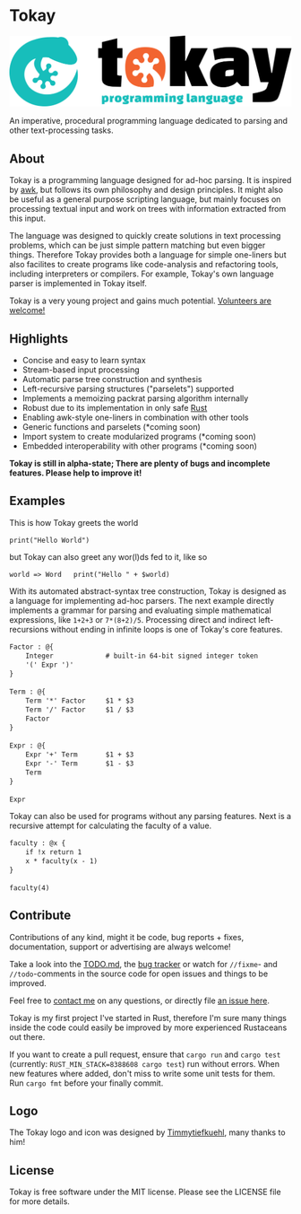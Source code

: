 # Tokay

![Tokay Logo](assets/tokay.svg)

An imperative, procedural programming language dedicated to parsing and other text-processing tasks.

## About

Tokay is a programming language designed for ad-hoc parsing. It is inspired by [awk](https://en.wikipedia.org/wiki/AWK), but follows its own philosophy and design principles. It might also be useful as a general purpose scripting language, but mainly focuses on processing textual input and work on trees with information extracted from this input.

The language was designed to quickly create solutions in text processing problems, which can be just simple pattern matching but even bigger things. Therefore Tokay provides both a language for simple one-liners but also facilites to create programs like code-analysis and refactoring tools, including interpreters or compilers. For example, Tokay's own language parser is implemented in Tokay itself.

Tokay is a very young project and gains much potential. [Volunteers are welcome!](#contribute)

## Highlights

- Concise and easy to learn syntax
- Stream-based input processing
- Automatic parse tree construction and synthesis
- Left-recursive parsing structures ("parselets") supported
- Implements a memoizing packrat parsing algorithm internally
- Robust due to its implementation in only safe [Rust](https://rust-lang.org)
- Enabling awk-style one-liners in combination with other tools
- Generic functions and parselets (*coming soon)
- Import system to create modularized programs (*coming soon)
- Embedded interoperability with other programs (*coming soon)

**Tokay is still in alpha-state; There are plenty of bugs and incomplete features. Please help to improve it!**

## Examples

This is how Tokay greets the world

```tokay
print("Hello World")
```

but Tokay can also greet any wor(l)ds fed to it, like so

```tokay
world => Word   print("Hello " + $world)
```

With its automated abstract-syntax tree construction, Tokay is designed as a language for implementing ad-hoc parsers. The next example directly implements a grammar for parsing and evaluating simple mathematical expressions, like `1+2+3` or `7*(8+2)/5`. Processing direct and indirect left-recursions without ending in infinite loops is one of Tokay's core features.

```tokay
Factor : @{
    Integer             # built-in 64-bit signed integer token
    '(' Expr ')'
}

Term : @{
    Term '*' Factor     $1 * $3
    Term '/' Factor     $1 / $3
    Factor
}

Expr : @{
    Expr '+' Term       $1 + $3
    Expr '-' Term       $1 - $3
    Term
}

Expr
```

Tokay can also be used for programs without any parsing features.
Next is a recursive attempt for calculating the faculty of a value.

```
faculty : @x {
    if !x return 1
    x * faculty(x - 1)
}

faculty(4)
```

## Contribute

Contributions of any kind, might it be code, bug reports + fixes, documentation, support or advertising are always welcome!

Take a look into the [TODO.md](TODO.md), the [bug tracker](https://github.com/phorward/tokay/issues) or watch for `//fixme`- and `//todo`-comments in the source code for open issues and things to be improved.

Feel free to [contact me](https://phorward.info) on any questions, or directly file [an issue here](https://github.com/phorward/tokay/issues/new).

Tokay is my first project I've started in Rust, therefore I'm sure many things inside the code could easily be improved by more experienced Rustaceans out there.

If you want to create a pull request, ensure that `cargo run` and `cargo test` (currently: `RUST_MIN_STACK=8388608 cargo test`) run without errors. When new features where added, don't miss to write some unit tests for them. Run `cargo fmt` before your finally commit.

## Logo

The Tokay logo and icon was designed by [Timmytiefkuehl](https://github.com/timmytiefkuehl), many thanks to him!

## License

Tokay is free software under the MIT license.
Please see the LICENSE file for more details.
